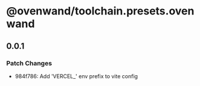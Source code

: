 # @ovenwand/toolchain.presets.ovenwand

## 0.0.1

### Patch Changes

- 984f786: Add 'VERCEL\_' env prefix to vite config
